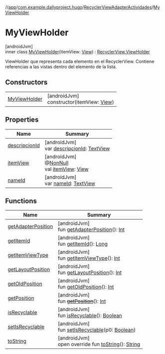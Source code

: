 //[app](../../../../index.md)/[com.example.dallyproject.hugo](../../index.md)/[RecyclerViewAdapterActividades](../index.md)/[MyViewHolder](index.md)

# MyViewHolder

[androidJvm]\
inner class [MyViewHolder](index.md)(itemView: [View](https://developer.android.com/reference/kotlin/android/view/View.html)) : [RecyclerView.ViewHolder](https://developer.android.com/reference/kotlin/androidx/recyclerview/widget/RecyclerView.ViewHolder.html)

ViewHolder que representa cada elemento en el RecyclerView. Contiene referencias a las vistas dentro del elemento de la lista.

## Constructors

| | |
|---|---|
| [MyViewHolder](-my-view-holder.md) | [androidJvm]<br>constructor(itemView: [View](https://developer.android.com/reference/kotlin/android/view/View.html)) |

## Properties

| Name | Summary |
|---|---|
| [descripcionId](descripcion-id.md) | [androidJvm]<br>var [descripcionId](descripcion-id.md): [TextView](https://developer.android.com/reference/kotlin/android/widget/TextView.html) |
| [itemView](../../../com.example.dallyproject.imanol/-recycler-view-adapter-objetivos/-my-view-holder/index.md#29975211%2FProperties%2F-912451524) | [androidJvm]<br>@[NonNull](https://developer.android.com/reference/kotlin/androidx/annotation/NonNull.html)<br>val [itemView](../../../com.example.dallyproject.imanol/-recycler-view-adapter-objetivos/-my-view-holder/index.md#29975211%2FProperties%2F-912451524): [View](https://developer.android.com/reference/kotlin/android/view/View.html) |
| [nameId](name-id.md) | [androidJvm]<br>var [nameId](name-id.md): [TextView](https://developer.android.com/reference/kotlin/android/widget/TextView.html) |

## Functions

| Name | Summary |
|---|---|
| [getAdapterPosition](../../../com.example.dallyproject.imanol/-recycler-view-adapter-objetivos/-my-view-holder/index.md#644519777%2FFunctions%2F-912451524) | [androidJvm]<br>fun [getAdapterPosition](../../../com.example.dallyproject.imanol/-recycler-view-adapter-objetivos/-my-view-holder/index.md#644519777%2FFunctions%2F-912451524)(): [Int](https://kotlinlang.org/api/latest/jvm/stdlib/kotlin/-int/index.html) |
| [getItemId](../../../com.example.dallyproject.imanol/-recycler-view-adapter-objetivos/-my-view-holder/index.md#1378485811%2FFunctions%2F-912451524) | [androidJvm]<br>fun [getItemId](../../../com.example.dallyproject.imanol/-recycler-view-adapter-objetivos/-my-view-holder/index.md#1378485811%2FFunctions%2F-912451524)(): [Long](https://kotlinlang.org/api/latest/jvm/stdlib/kotlin/-long/index.html) |
| [getItemViewType](../../../com.example.dallyproject.imanol/-recycler-view-adapter-objetivos/-my-view-holder/index.md#-1649344625%2FFunctions%2F-912451524) | [androidJvm]<br>fun [getItemViewType](../../../com.example.dallyproject.imanol/-recycler-view-adapter-objetivos/-my-view-holder/index.md#-1649344625%2FFunctions%2F-912451524)(): [Int](https://kotlinlang.org/api/latest/jvm/stdlib/kotlin/-int/index.html) |
| [getLayoutPosition](../../../com.example.dallyproject.imanol/-recycler-view-adapter-objetivos/-my-view-holder/index.md#-1407255826%2FFunctions%2F-912451524) | [androidJvm]<br>fun [getLayoutPosition](../../../com.example.dallyproject.imanol/-recycler-view-adapter-objetivos/-my-view-holder/index.md#-1407255826%2FFunctions%2F-912451524)(): [Int](https://kotlinlang.org/api/latest/jvm/stdlib/kotlin/-int/index.html) |
| [getOldPosition](../../../com.example.dallyproject.imanol/-recycler-view-adapter-objetivos/-my-view-holder/index.md#-1203059319%2FFunctions%2F-912451524) | [androidJvm]<br>fun [getOldPosition](../../../com.example.dallyproject.imanol/-recycler-view-adapter-objetivos/-my-view-holder/index.md#-1203059319%2FFunctions%2F-912451524)(): [Int](https://kotlinlang.org/api/latest/jvm/stdlib/kotlin/-int/index.html) |
| [getPosition](../../../com.example.dallyproject.imanol/-recycler-view-adapter-objetivos/-my-view-holder/index.md#-1155470344%2FFunctions%2F-912451524) | [androidJvm]<br>fun [~~getPosition~~](../../../com.example.dallyproject.imanol/-recycler-view-adapter-objetivos/-my-view-holder/index.md#-1155470344%2FFunctions%2F-912451524)(): [Int](https://kotlinlang.org/api/latest/jvm/stdlib/kotlin/-int/index.html) |
| [isRecyclable](../../../com.example.dallyproject.imanol/-recycler-view-adapter-objetivos/-my-view-holder/index.md#-1703443315%2FFunctions%2F-912451524) | [androidJvm]<br>fun [isRecyclable](../../../com.example.dallyproject.imanol/-recycler-view-adapter-objetivos/-my-view-holder/index.md#-1703443315%2FFunctions%2F-912451524)(): [Boolean](https://kotlinlang.org/api/latest/jvm/stdlib/kotlin/-boolean/index.html) |
| [setIsRecyclable](../../../com.example.dallyproject.imanol/-recycler-view-adapter-objetivos/-my-view-holder/index.md#-1860912636%2FFunctions%2F-912451524) | [androidJvm]<br>fun [setIsRecyclable](../../../com.example.dallyproject.imanol/-recycler-view-adapter-objetivos/-my-view-holder/index.md#-1860912636%2FFunctions%2F-912451524)(p0: [Boolean](https://kotlinlang.org/api/latest/jvm/stdlib/kotlin/-boolean/index.html)) |
| [toString](../../../com.example.dallyproject.imanol/-recycler-view-adapter-objetivos/-my-view-holder/index.md#-1200015593%2FFunctions%2F-912451524) | [androidJvm]<br>open override fun [toString](../../../com.example.dallyproject.imanol/-recycler-view-adapter-objetivos/-my-view-holder/index.md#-1200015593%2FFunctions%2F-912451524)(): [String](https://kotlinlang.org/api/latest/jvm/stdlib/kotlin/-string/index.html) |
